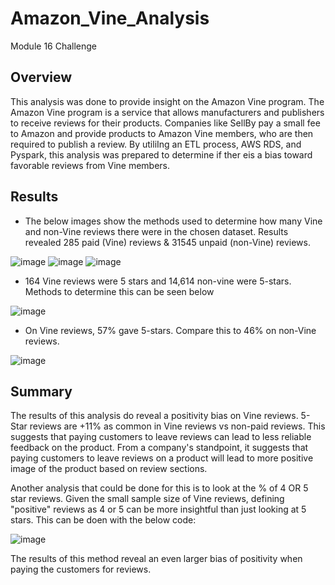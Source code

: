 # Amazon_Vine_Analysis
Module 16 Challenge

## Overview
This analysis was done to provide insight on the Amazon Vine program. The Amazon Vine program is a service that allows manufacturers and publishers to receive reviews for their products. Companies like SellBy pay a small fee to Amazon and provide products to Amazon Vine members, who are then required to publish a review. By utiliIng an ETL process, AWS RDS, and Pyspark, this analysis was prepared to determine if ther eis a bias toward favorable reviews from Vine members. 

## Results

* The below images show the methods used to determine how many Vine and non-Vine reviews there were in the chosen dataset. Results revealed 285 paid (Vine) reviews & 31545 unpaid (non-Vine) reviews. 

![image](https://user-images.githubusercontent.com/85259984/143304054-653a9973-b4cb-44e4-8367-9c523d350d9b.png)
![image](https://user-images.githubusercontent.com/85259984/143304091-ac966ca8-1b54-4402-a315-2c8e76d8b637.png)
![image](https://user-images.githubusercontent.com/85259984/143304144-5e1966b0-e842-4954-90b4-67c74d0da76b.png)

* 164 Vine reviews were 5 stars and 14,614 non-vine were 5-stars. Methods to determine this can be seen below

![image](https://user-images.githubusercontent.com/85259984/143304533-17077099-1476-42c7-9ede-0be54aa06b4f.png)

* On Vine reviews, 57% gave 5-stars. Compare this to 46% on non-Vine reviews. 

![image](https://user-images.githubusercontent.com/85259984/143304666-830ee1de-5a95-41d6-827d-4f126ac43e45.png)

## Summary
The results of this analysis do reveal a positivity bias on Vine reviews. 5-Star reviews are +11% as common in Vine reviews vs non-paid reviews. This suggests that paying customers to leave reviews can lead to less reliable feedback on the product. From a company's standpoint, it suggests that paying customers to leave reviews on a product will lead to more positive image of the product based on review sections. 

Another analysis that could be done for this is to look at the % of 4 OR 5 star reviews. Given the small sample size of Vine reviews, defining "positive" reviews as 4 or 5 can be more insightful than just looking at 5 stars. This can be doen with the below code:

![image](https://user-images.githubusercontent.com/85259984/143305378-8f96f2f6-7e82-4a85-942f-83f3d829296a.png)

The results of this method reveal an even larger bias of positivity when paying the customers for reviews. 
